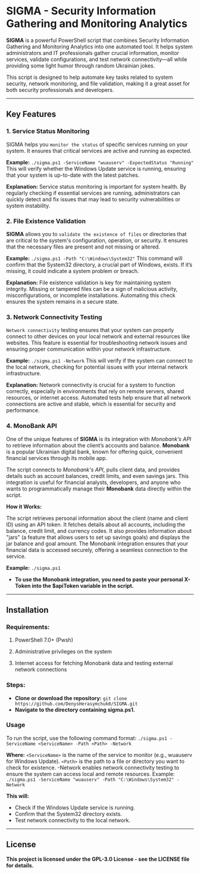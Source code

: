 # SIGMA - Security Information Gathering and Monitoring Analytics

**SIGMA** is a powerful PowerShell script that combines Security Information Gathering and Monitoring Analytics into one automated tool. It helps system administrators and IT professionals gather crucial information, monitor services, validate configurations, and test network connectivity—all while providing some light humor through random Ukrainian jokes.

This script is designed to help automate key tasks related to system security, network monitoring, and file validation, making it a great asset for both security professionals and developers.

---

## Key Features

### 1. Service Status Monitoring
SIGMA helps you `monitor the status` of specific services running on your system. It ensures that critical services are active and running as expected.
  
**Example:**
```./sigma.ps1 -ServiceName "wuauserv" -ExpectedStatus "Running"```
This will verify whether the Windows Update service is running, ensuring that your system is up-to-date with the latest patches.

**Explanation:**
Service status monitoring is important for system health. By regularly checking if essential services are running, administrators can quickly detect and fix issues that may lead to security vulnerabilities or system instability.

### 2. File Existence Validation
**SIGMA** allows you to `validate the existence of files` or directories that are critical to the system's configuration, operation, or security. It ensures that the necessary files are present and not missing or altered.

**Example:**
```./sigma.ps1 -Path "C:\Windows\System32"```
This command will confirm that the System32 directory, a crucial part of Windows, exists. If it’s missing, it could indicate a system problem or breach.

**Explanation:**
File existence validation is key for maintaining system integrity. Missing or tampered files can be a sign of malicious activity, misconfigurations, or incomplete installations. Automating this check ensures the system remains in a secure state.

### 3. Network Connectivity Testing
`Network connectivity` testing ensures that your system can properly connect to other devices on your local network and external resources like websites. This feature is essential for troubleshooting network issues and ensuring proper communication within your network infrastructure.

**Example:**
``./sigma.ps1 -Network``
This will verify if the system can connect to the local network, checking for potential issues with your internal network infrastructure.

**Explanation:**
Network connectivity is crucial for a system to function correctly, especially in environments that rely on remote servers, shared resources, or internet access. Automated tests help ensure that all network connections are active and stable, which is essential for security and performance.

### 4. MonoBank API
One of the unique features of **SIGMA** is its integration with *Monobank’s API* to retrieve information about the client’s accounts and balance. **Monobank** is a popular Ukrainian digital bank, known for offering quick, convenient financial services through its mobile app.

The script connects to *Monobank's API*, pulls client data, and provides details such as account balances, credit limits, and even savings jars. This integration is useful for financial analysts, developers, and anyone who wants to programmatically manage their **Monobank** data directly within the script.

**How it Works:**

The script retrieves personal information about the client (name and client ID) using an API token.
It fetches details about all accounts, including the balance, credit limit, and currency codes.
It also provides information about "jars" (a feature that allows users to set up savings goals) and displays the jar balance and goal amount.
The Monobank integration ensures that your financial data is accessed securely, offering a seamless connection to the service.

**Example:**
```./sigma.ps1```

- **To use the Monobank integration, you need to paste your personal X-Token into the $apiToken variable in the script.**

---

## Installation

### Requirements:

1. PowerShell 7.0+ (Pwsh)

2. Administrative privileges on the system
3. Internet access for fetching Monobank data and testing external network connections
### Steps:

- **Clone or download the repository:**
```git clone https://github.com/DenysHerasymchuk0/SIGMA.git```
- **Navigate to the directory containing sigma.ps1.**

### Usage

To run the script, use the following command format:
``./sigma.ps1 -ServiceName <ServiceName> -Path <Path> -Network``

**Where:**
``<ServiceName>`` is the name of the service to monitor (e.g., wuauserv for Windows Update).
``<Path>`` is the path to a file or directory you want to check for existence.
-Network enables network connectivity testing to ensure the system can access local and remote resources.
Example:
``./sigma.ps1 -ServiceName "wuauserv" -Path "C:\Windows\System32" -Network``

**This will:**
- Check if the Windows Update service is running.
- Confirm that the System32 directory exists.
- Test network connectivity to the local network.

---
## License

**This project is licensed under the GPL-3.0 License - see the LICENSE file for details.**
